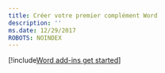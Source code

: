 ```yaml
---
title: Créer votre premier complément Word
description: ''
ms.date: 12/29/2017
ROBOTS: NOINDEX
---
```


[!include[Word add-ins get started](../includes/file-get-started-word.md)]
